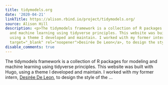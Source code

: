 ```yaml
---
title: tidymodels.org
date: '2020-04-21'
linkTitle: https://alison.rbind.io/project/tidymodels.org/
source: Alison Hill
description: <p>The tidymodels framework is a collection of R packages for modeling
  and machine learning using tidyverse principles. This website was built with Hugo,
  using a theme I developed and maintain. I worked with my former intern, <a href="https://desiree.rbind.io"
  target="_blank" rel="noopener">Desirée De Leon</a>, to design the style of the ...
disable_comments: true
---
```

<p>The tidymodels framework is a collection of R packages for modeling and machine learning using tidyverse principles. This website was built with Hugo, using a theme I developed and maintain. I worked with my former intern, <a href="https://desiree.rbind.io" target="_blank" rel="noopener">Desirée De Leon</a>, to design the style of the ...